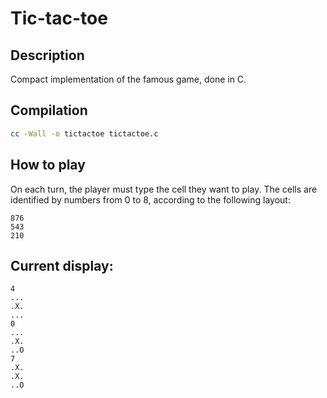 # Tic-tac-toe

## Description

Compact implementation of the famous game, done in C.

## Compilation
```bash
cc -Wall -o tictactoe tictactoe.c
```

## How to play

On each turn, the player must type the cell they want to play.
The cells are identified by numbers from 0 to 8, according to the following
layout:
```
876
543
210
```
## Current display:
```
4
...
.X.
...
0
...
.X.
..O
7
.X.
.X.
..O

```
